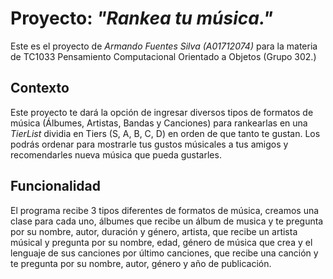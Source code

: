 # Proyecto: _"Rankea tu música."_
Este es el proyecto de _Armando Fuentes Silva (A01712074)_ para la materia de TC1033 Pensamiento Computacional Orientado a Objetos (Grupo 302.)

## Contexto
Este proyecto te dará la opción de ingresar diversos tipos de formatos de música (Álbumes, Artistas, Bandas y Canciones) para rankearlas en una _TierList_ dividia en Tiers (S, A, B, C, D) en orden de que tanto te gustan. Los podrás ordenar para mostrarle tus gustos músicales a tus amigos y recomendarles nueva música que pueda gustarles.

## Funcionalidad

El programa recibe 3 tipos diferentes de formatos de música, creamos una clase para cada uno, álbumes que recibe un álbum de musica y te pregunta por su nombre, autor, duración y género, artista, que recibe un artista músical y pregunta por su nombre, edad, género de música que crea y el lenguaje de sus canciones por último canciones, que recibe una canción y te pregunta por su nombre, autor, género y año de publicación. 
